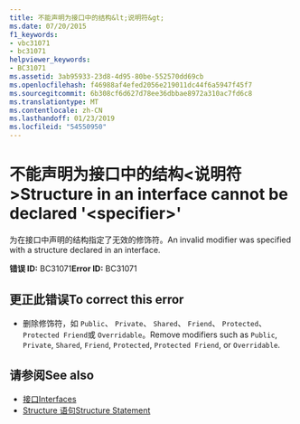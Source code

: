 ```yaml
---
title: 不能声明为接口中的结构&lt;说明符&gt;
ms.date: 07/20/2015
f1_keywords:
- vbc31071
- bc31071
helpviewer_keywords:
- BC31071
ms.assetid: 3ab95933-23d8-4d95-80be-552570dd69cb
ms.openlocfilehash: f46988af4efed2056e219011dc44f6a5947f45f7
ms.sourcegitcommit: 6b308cf6d627d78ee36dbbae8972a310ac7fd6c8
ms.translationtype: MT
ms.contentlocale: zh-CN
ms.lasthandoff: 01/23/2019
ms.locfileid: "54550950"
---
```

# <a name="structure-in-an-interface-cannot-be-declared-ltspecifiergt"></a><span data-ttu-id="d0fb4-102">不能声明为接口中的结构&lt;说明符&gt;</span><span class="sxs-lookup"><span data-stu-id="d0fb4-102">Structure in an interface cannot be declared '&lt;specifier&gt;'</span></span>
<span data-ttu-id="d0fb4-103">为在接口中声明的结构指定了无效的修饰符。</span><span class="sxs-lookup"><span data-stu-id="d0fb4-103">An invalid modifier was specified with a structure declared in an interface.</span></span>  
  
 <span data-ttu-id="d0fb4-104">**错误 ID:** BC31071</span><span class="sxs-lookup"><span data-stu-id="d0fb4-104">**Error ID:** BC31071</span></span>  
  
## <a name="to-correct-this-error"></a><span data-ttu-id="d0fb4-105">更正此错误</span><span class="sxs-lookup"><span data-stu-id="d0fb4-105">To correct this error</span></span>  
  
-   <span data-ttu-id="d0fb4-106">删除修饰符，如 `Public`、 `Private`、 `Shared`、 `Friend`、 `Protected`、 `Protected Friend`或 `Overridable`。</span><span class="sxs-lookup"><span data-stu-id="d0fb4-106">Remove modifiers such as `Public`, `Private`, `Shared`, `Friend`, `Protected`, `Protected Friend`, or `Overridable`.</span></span>  
  
## <a name="see-also"></a><span data-ttu-id="d0fb4-107">请参阅</span><span class="sxs-lookup"><span data-stu-id="d0fb4-107">See also</span></span>
- [<span data-ttu-id="d0fb4-108">接口</span><span class="sxs-lookup"><span data-stu-id="d0fb4-108">Interfaces</span></span>](../../visual-basic/programming-guide/language-features/interfaces/index.md)
- [<span data-ttu-id="d0fb4-109">Structure 语句</span><span class="sxs-lookup"><span data-stu-id="d0fb4-109">Structure Statement</span></span>](../../visual-basic/language-reference/statements/structure-statement.md)
